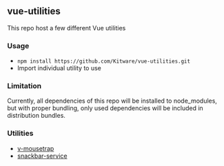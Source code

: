 ## vue-utilities
This repo host a few different Vue utilities

### Usage
* `npm install https://github.com/Kitware/vue-utilities.git`
* Import individual utility to use

### Limitation
Currently, all dependencies of this repo will be installed to node_modules, but with proper bundling, only used dependencies will be included in distribution bundles.

### Utilities
* [v-mousetrap](v-mousetrap)
* [snackbar-service](snackbar-service)
